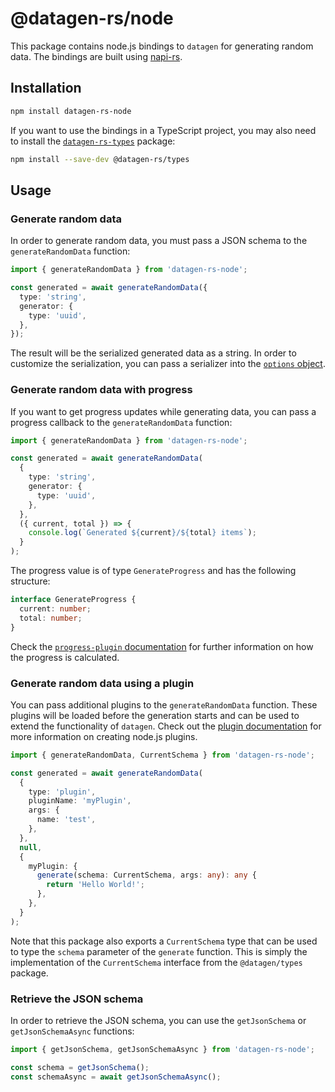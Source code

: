 # @datagen-rs/node

This package contains node.js bindings to `datagen` for generating random data.
The bindings are built using [napi-rs](https://napi.rs).

## Installation

```bash
npm install datagen-rs-node
```

If you want to use the bindings in a TypeScript project, you may also need to install the
[`datagen-rs-types`](https://markusjx.github.io/datagen/docs/packages/nodeTypes/) package:

```bash
npm install --save-dev @datagen-rs/types
```

## Usage

### Generate random data

In order to generate random data, you must pass a JSON schema to the `generateRandomData`
function:

```ts
import { generateRandomData } from 'datagen-rs-node';

const generated = await generateRandomData({
  type: 'string',
  generator: {
    type: 'uuid',
  },
});
```

The result will be the serialized generated data as a string. In order to customize the
serialization, you can pass a serializer into the
[`options` object](https://markusjx.github.io/datagen/docs/options/#serializer).

### Generate random data with progress

If you want to get progress updates while generating data, you can
pass a progress callback to the `generateRandomData` function:

```ts
import { generateRandomData } from 'datagen-rs-node';

const generated = await generateRandomData(
  {
    type: 'string',
    generator: {
      type: 'uuid',
    },
  },
  ({ current, total }) => {
    console.log(`Generated ${current}/${total} items`);
  }
);
```

The progress value is of type `GenerateProgress` and has the following structure:

```ts
interface GenerateProgress {
  current: number;
  total: number;
}
```

Check the [`progress-plugin` documentation](https://markusjx.github.io/datagen/docs/plugins/default/progress/)
for further information on how the progress is calculated.

### Generate random data using a plugin

You can pass additional plugins to the `generateRandomData` function. These plugins
will be loaded before the generation starts and can be used to extend the functionality
of `datagen`. Check out the
[plugin documentation](https://markusjx.github.io/datagen/docs/plugins/node/create/)
for more information on creating node.js plugins.

```ts
import { generateRandomData, CurrentSchema } from 'datagen-rs-node';

const generated = await generateRandomData(
  {
    type: 'plugin',
    pluginName: 'myPlugin',
    args: {
      name: 'test',
    },
  },
  null,
  {
    myPlugin: {
      generate(schema: CurrentSchema, args: any): any {
        return 'Hello World!';
      },
    },
  }
);
```

Note that this package also exports a `CurrentSchema` type that can be used to type the
`schema` parameter of the `generate` function. This is simply the implementation
of the `CurrentSchema` interface from the `@datagen/types` package.

### Retrieve the JSON schema

In order to retrieve the JSON schema, you can use the `getJsonSchema` or
`getJsonSchemaAsync` functions:

```ts
import { getJsonSchema, getJsonSchemaAsync } from 'datagen-rs-node';

const schema = getJsonSchema();
const schemaAsync = await getJsonSchemaAsync();
```
